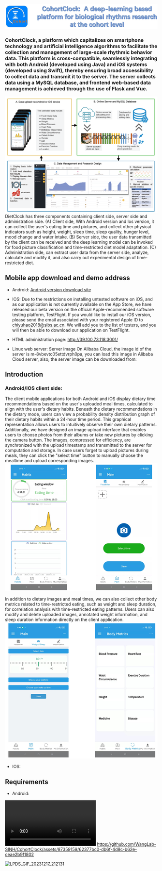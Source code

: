 <img src="./images/cohort_clock_logo.jpg" alt="Cohort Clock" title="Cohort Clock"/>

### CohortClock, a platform which capitalizes on smartphone technology and artificial intelligence algorithms to facilitate the collection and management of large-scale rhythmic behavior data. This platform is cross-compatible, seamlessly integrating with both Android (developed using Java) and iOS systems (developed using Swift), thereby ensuring broad accessibility to collect data and transmit it to the server. The server collects data using a MySQL database, and frontend web-based data management is achieved through the use of Flask and Vue. &nbsp;&nbsp;&nbsp;&nbsp;&nbsp;&nbsp;

<img src="./images/figure1.png" alt="Cohort Clock" title="Cohort Clock"/>
DietClock has three components containing client side, server side and administration side. (A) Client side, With Android version and Ios version, it can collect the user's eating time and pictures, and collect other physical indicators such as height, weight, sleep time, sleep quality, hunger level, mood change and water intake. (B) Server side, the user data transmitted by the client can be received and the deep learning model can be invoked for food picture classification and time-restricted diet model adaptation. (C) Administration side, can extract user data from the server side, analyze, calculate and modify it, and also carry out experimental design of time-restricted diet.


## Mobile app download and demo address
* Android:   [Android version download site](https://github.com/WangLab-SINH/CohortClock/raw/main/app-release.apk)

* IOS: Due to the restrictions on installing untested software on iOS, and as our application is not currently available on the App Store, we have released our beta version on the official Apple-recommended software testing platform, TestFlight. If you would like to install our iOS version, please send the email associated with your registered Apple ID to chiyuhao2018@sibs.ac.cn. We will add you to the list of testers, and you will then be able to download our application on TestFlight.

* HTML administration page: http://39.100.73.118:3001/

* Linux web server: Server image On Alibaba Cloud, the image id of the server is m-8vbevtc05ettdvrph0pa, you can load this image in Alibaba Cloud server, also, the server image can be downloaded from:

## Introduction
### Android/IOS client side:
The client mobile applications for both Android and iOS display dietary time recommendations based on the user's uploaded meal times, calculated to align with the user's dietary habits. Beneath the dietary recommendations in the dietary mode, users can view a probability density distribution graph of their dietary habits within a 24-hour time period. This graphical representation allows users to intuitively observe their own dietary patterns. Additionally, we have designed an image upload interface that enables users to choose photos from their albums or take new pictures by clicking the camera button. The images, compressed for efficiency, are synchronized with the upload timestamp and transmitted to the server for computation and storage. In case users forget to upload pictures during meals, they can click the "select time" button to manually choose the mealtime and upload corresponding images.
<img src="./images/Example1.png" alt="Cohort Clock" title="Cohort Clock"/>

In addition to dietary images and meal times, we can also collect other body metrics related to time-restricted eating, such as weight and sleep duration, for correlation analysis with time-restricted eating patterns. Users can also modify and delete uploaded images, annotated weight information, and sleep duration information directly on the client application.
<img src="./images/Example2.png" alt="Cohort Clock" title="Cohort Clock"/>

* IOS:

## Requirements
* Android:

<video src="https://github.com/WangLab-SINH/CohortClock/assets/87359159/62377bc0-db6f-4d8c-b62e-ceae2b9f1802"></video>
https://github.com/WangLab-SINH/CohortClock/assets/87359159/62377bc0-db6f-4d8c-b62e-ceae2b9f1802

![LPDS_GIF_20231217_212131](https://github.com/WangLab-SINH/CohortClock/assets/87359159/5739c695-88c2-434f-ba30-70e83409a739)
